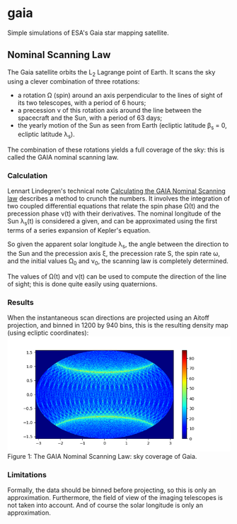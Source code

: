# gaia

Simple simulations of ESA's Gaia star mapping satellite.

## Nominal Scanning Law 

The Gaia satellite orbits the L<sub>2</sub> Lagrange point of Earth. It scans the sky using a clever combination of three rotations:
- a rotation Ω (spin) around an axis perpendicular to the lines of sight of its two telescopes, with a period of 6 hours;
- a precession ν of this rotation axis around the line between the spacecraft and the Sun, with a period of 63 days;
- the yearly motion of the Sun as seen from Earth (ecliptic latitude β<sub>s</sub> = 0, ecliptic latitude λ<sub>s</sub>).

The combination of these rotations yields a full coverage of the sky: this is called the GAIA nominal scanning law.

### Calculation
Lennart Lindegren's technical note 
[Calculating the GAIA Nominal Scanning law](http://www.astro.lu.se/~lennart/Astrometry/TN/Gaia-LL-035-20010219-Calculating-the-GAIA-Nominal-Scanning-Law.pdf)
describes a method to crunch the numbers. It involves the integration of two coupled differential equations that relate 
the spin phase Ω(t) and the precession phase ν(t) with their derivatives. The nominal longitude of the Sun λ<sub>s</sub>(t) 
is considered a given, and can be approximated using the first terms of a series expansion of Kepler's equation. 

So given the apparent solar longitude λ<sub>s</sub>, the angle between the direction to the Sun and the precession axis ξ,
the precession rate S, the spin rate ω, and the initial values Ω<sub>0</sub> and ν<sub>0</sub>, the scanning law is completely
determined.

The values of Ω(t) and ν(t) can be used to compute the direction of the line of sight; this is done quite easily using quaternions.


### Results
When the instantaneous scan directions are projected using an Aitoff projection, and binned in 1200 by 940 bins, this is 
the resulting density map (using ecliptic coordinates):
![GAIA Nominal Scanning Law: sky coverage of Gaia](results.png?raw=true "The GAIA Nominal Scanning Law: sky coverage of Gaia")
Figure 1: The GAIA Nominal Scanning Law: sky coverage of Gaia.

### Limitations
Formally, the data should be binned before projecting, so this is only an approximation. Furthermore, the field of view of the
imaging telescopes is not taken into account. And of course the solar longitude is only an approximation.